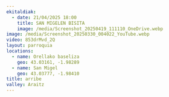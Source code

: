 ```yaml
---
ekitaldiak:
  - date: 21/04/2025 18:00
    title: SAN MIGELEN BISITA
    image: /media/Screenshot_20250419_111110_OneDrive.webp
image: /media/Screenshot_20250330_004022_YouTube.webp
video: 853drMvd_2Q
layout: parroquia
locations:
  - name: Orellako baseliza
    geo: 43.03161, -1.98289
  - name: San Migel
    geo: 43.03777, -1.98410
title: arribe
valley: Araitz
---
```

